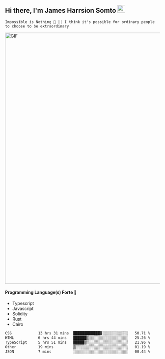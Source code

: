 ## Hi there, I'm James Harrsion Somto <img src="https://media.giphy.com/media/hvRJCLFzcasrR4ia7z/giphy.gif" width="25px">

`Impossible is Nothing 🚀 || I think it's possible for ordinary people to choose to be extraordinary`

 
<img align="center" alt="GIF" src="https://github.com/Gapur/Gapur/blob/master/coding.gif?raw=true" width="818px" height="818px" />


#### Programming Language(s) Forte 🚀
- Typescript
- Javascript
- Solidity
- Rust
- Cairo



<!--START_SECTION:waka-->

```txt
CSS            13 hrs 31 mins  ████████████▓░░░░░░░░░░░░   50.71 %
HTML           6 hrs 44 mins   ██████▒░░░░░░░░░░░░░░░░░░   25.26 %
TypeScript     5 hrs 51 mins   █████▒░░░░░░░░░░░░░░░░░░░   21.96 %
Other          19 mins         ▒░░░░░░░░░░░░░░░░░░░░░░░░   01.19 %
JSON           7 mins          ░░░░░░░░░░░░░░░░░░░░░░░░░   00.44 %
```

<!--END_SECTION:waka-->
<br />
<br />
<br />







